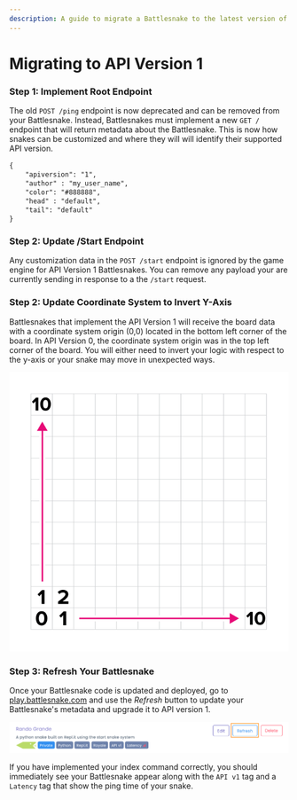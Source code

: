 ```yaml
---
description: A guide to migrate a Battlesnake to the latest version of the Battlesnake API.
---
```


# Migrating to API Version 1

### Step 1: Implement Root Endpoint

The old `POST /ping` endpoint is now deprecated and can be removed from your Battlesnake.  Instead, Battlesnakes must implement a new `GET /` endpoint that will return metadata about the Battlesnake. This is now how snakes can be customized and where they will will identify their supported API version.  

```text
{
    "apiversion": "1",
    "author" : "my_user_name",
    "color": "#888888",
    "head" : "default",
    "tail": "default"
}
```

### Step 2: Update /Start Endpoint

Any customization data in the `POST /start` endpoint is ignored by the game engine for API Version 1 Battlesnakes. You can remove any payload your are currently sending in response to a the `/start`  request. 

### Step 2: Update Coordinate System to Invert Y-Axis

Battlesnakes that implement the API Version 1 will receive the board data with a coordinate system origin \(0,0\) located in the bottom left corner of the board. In API Version 0, the coordinate system origin was in the top left corner of the board. You will either need to invert your logic with respect to the y-axis or your snake may move in unexpected ways. 

![API Version 1 Coordinate System](../.gitbook/assets/10-full.png)



### Step 3: Refresh Your Battlesnake

Once your Battlesnake code is updated and deployed, go to [play.battlesnake.com](https://play.battlesnake.com/me) and use the _Refresh_  button to update your Battlesnake's metadata and upgrade it to API version 1. 

![](../.gitbook/assets/screen-shot-2020-08-24-at-11.28.17-am.png)

If you have implemented your index command correctly, you should immediately see your Battlesnake appear along with the `API v1` tag and a `Latency` tag that show the ping time of your snake.

